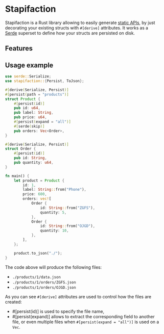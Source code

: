 # Stapifaction

Stapifaction is a Rust library allowing to easily generate [static APIs],
by just decorating your existing structs with `#[derive]` attributes.
It works as a [Serde] superset to define how your structs are persisted
on disk.

[static APIs]: https://www.seancdavis.com/posts/lets-talk-about-static-apis/
[Serde]: https://serde.rs/

## Features

## Usage example

```rust
use serde::Serialize;
use stapifaction::{Persist, ToJson};

#[derive(Serialize, Persist)]
#[persist(path = "products")]
struct Product {
    #[persist(id)]
    pub id: u64,
    pub label: String,
    pub price: u64,
    #[persist(expand = "all")]
    #[serde(skip)]
    pub orders: Vec<Order>,
}

#[derive(Serialize, Persist)]
struct Order {
    #[persist(id)]
    pub id: String,
    pub quantity: u64,
}

fn main() {
    let product = Product {
        id: 1,
        label: String::from("Phone"),
        price: 600,
        orders: vec![
            Order {
                id: String::from("ZGFS"),
                quantity: 5,
            },
            Order {
                id: String::from("OJGD"),
                quantity: 10,
            },
        ],
    };

    product.to_json("./");
}
```

The code above will produce the following files:

- `./products/1/data.json`
- `./products/1/orders/ZGFS.json`
- `./products/1/orders/OJGD.json`

As you can see `#[derive]` attributes are used to control how the files are
created:

- #[persist(id)] is used to specify the file name,
- #[persist(expand)] allows to extract the corresponding field to another
  file, or even multiple files when `#[persist(expand = "all")]` is used on a `Vec`.